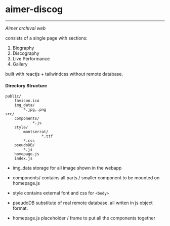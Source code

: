 # aimer-discog
---
_Aimer archival web_

consists of a single page with sections:
1. Biography
2. Discography
3. Live Performance
4. Gallery

built with reactjs + tailwindcss without remote database.


#### Directory Structure

```
public/
    favicon.ico
    img_data/
        *.jpg,.png
src/
    components/
            *.js
    style/
        montserrat/
                *.ttf
        *.css
    pseudoDB/
        *.js
    homepage.js
    index.js

```

* img_data
storage for all image shown in the webapp

* components/
contains all parts / smaller component to be mounted on homepage.js

* style
contains external font and css for `<body>`

* pseudoDB
substitute of real remote database. all writen in js object format.

* homepage.js
placeholder / frame to put all the components together


